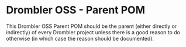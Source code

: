 # Drombler OSS - Parent POM
This Drombler OSS Parent POM should be the parent (either directly or indirectly) of every Drombler project unless there
 is a good reason to do otherwise (in which case the reason should be documented).
